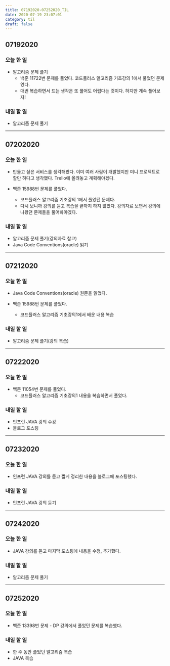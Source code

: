 ```yaml
---
title: 07192020-07252020_TIL
date: 2020-07-19 23:07:01
category: til
draft: false
---
```


## 07192020

### 오늘 한 일

* 알고리즘 문제 풀기
  * 백준 11722번 문제를 풀었다. 코드플러스 알고리즘 기초강의 1에서 풀었던 문제였다.
  * 매번 복습하면서 드는 생각은 또 풀어도 어렵다는 것이다. 하지만 계속 풀어보자!

### 내일 할 일

* 알고리즘 문제 풀기

---

## 07202020

### 오늘 한 일

* 만들고 싶은 서비스를 생각해봤다. 이미 여러 사람이 개발했지만 미니 프로젝트로 할만 하다고 생각했다. Trello에 올려놓고 계획해야겠다.

* 백준 15988번 문제를 풀었다.
  * 코드플러스 알고리즘 기초강의 1에서 풀었던 문제다.
  * 다시 보니까 강의를 듣고 복습을 끝까지 하지 않았다. 강의자료 보면서 강의에 나왔던 문제들을 풀어봐야겠다.

### 내일 할 일

* 알고리즘 문제 풀기(강의자료 참고)
* Java Code Conventions(oracle) 읽기

---

## 07212020

### 오늘 한 일

* Java Code Conventions(oracle) 원문을 읽었다.

* 백준 15988번 문제를 풀었다.
  * 코드플러스 알고리즘 기초강의1에서 배운 내용 복습

### 내일 할 일

* 알고리즘 문제 풀기(강의 복습)

---

## 07222020

### 오늘 한 일

* 백준 11054번 문제를 풀었다.
  * 코드플러스 알고리즘 기초강의1 내용을 복습하면서 풀었다.

### 내일 할 일

* 인프런 JAVA 강의 수강
* 블로그 포스팅

--- 

## 07232020

### 오늘 한 일

* 인프런 JAVA 강의를 듣고 짧게 정리한 내용을 블로그에 포스팅했다.

### 내일 할 일

* 인프런 JAVA 강의 듣기

--- 

## 07242020

### 오늘 한 일

* JAVA 강의를 듣고 마지막 포스팅에 내용을 수정, 추가했다.

### 내일 할 일

* 알고리즘 문제 풀기

---

## 07252020

### 오늘 한 일

* 백준 13398번 문제 - DP 강의에서 풀었던 문제를 복습했다.

### 내일 할 일

* 한 주 동안 풀었던 알고리즘 복습
* JAVA 복습